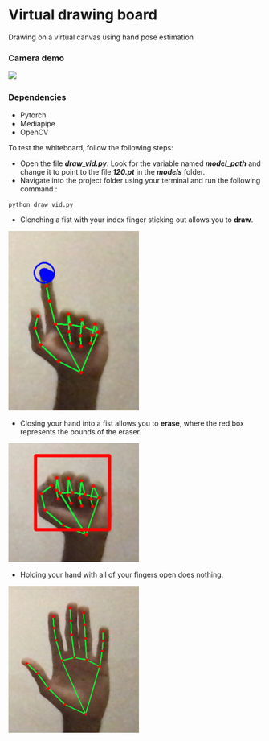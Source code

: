 # Virtual drawing board
Drawing on a virtual canvas using hand pose estimation

### Camera demo
![](imgs/demo.gif)

### Dependencies
- Pytorch 
- Mediapipe 
- OpenCV

To test the whiteboard, follow the following steps:
- Open the file ***draw_vid.py***. Look for the variable named ***model_path*** and change it to point to the file ***120.pt*** in the ***models*** folder.
- Navigate into the project folder using your terminal and run the following command :

```
python draw_vid.py
```
- Clenching a fist with your index finger sticking out allows you to **draw**.

<img src ="imgs/draw.png" width="260px" />

- Closing your hand into a fist allows you to **erase**, where the red box represents the bounds of the eraser.

<img src ="imgs/erase.png" width="260px" />

- Holding your hand with all of your fingers open does nothing.

<img src ="imgs/none.png" width="260px" />
